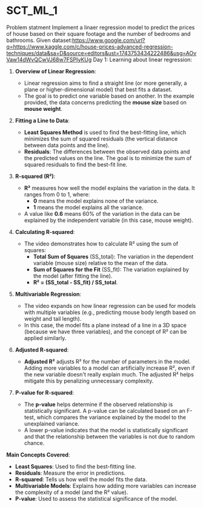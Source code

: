 # SCT_ML_1
Problem statment
Implement a linaer regression model to predict the prices of house based on their square footage and the number of bedrooms and bathrooms.
Given dataset:https://www.google.com/url?q=https://www.kaggle.com/c/house-prices-advanced-regression-techniques/data&sa=D&source=editors&ust=1743753434222486&usg=AOvVaw14dWvQCwVJ68w7FSPIyKUg
Day 1: Learning about linear regression:

1. **Overview of Linear Regression**: 
   - Linear regression aims to find a straight line (or more generally, a plane or higher-dimensional model) that best fits a dataset.
   - The goal is to predict one variable based on another. In the example provided, the data concerns predicting the **mouse size** based on **mouse weight**.

2. **Fitting a Line to Data**:
   - **Least Squares Method** is used to find the best-fitting line, which minimizes the sum of squared residuals (the vertical distance between data points and the line).
   - **Residuals**: The differences between the observed data points and the predicted values on the line. The goal is to minimize the sum of squared residuals to find the best-fit line.

3. **R-squared (R²)**:
   - **R²** measures how well the model explains the variation in the data. It ranges from 0 to 1, where:
     - **0** means the model explains none of the variance.
     - **1** means the model explains all the variance.
   - A value like **0.6** means 60% of the variation in the data can be explained by the independent variable (in this case, mouse weight).

4. **Calculating R-squared**:
   - The video demonstrates how to calculate R² using the sum of squares:
     - **Total Sum of Squares** (SS_total): The variation in the dependent variable (mouse size) relative to the mean of the data.
     - **Sum of Squares for the Fit** (SS_fit): The variation explained by the model (after fitting the line).
     - **R² = (SS_total - SS_fit) / SS_total**.

5. **Multivariable Regression**:
   - The video expands on how linear regression can be used for models with multiple variables (e.g., predicting mouse body length based on weight and tail length).
   - In this case, the model fits a plane instead of a line in a 3D space (because we have three variables), and the concept of R² can be applied similarly.

6. **Adjusted R-squared**:
   - **Adjusted R²** adjusts R² for the number of parameters in the model. Adding more variables to a model can artificially increase R², even if the new variable doesn't really explain much. The adjusted R² helps mitigate this by penalizing unnecessary complexity.

7. **P-value for R-squared**:
   - The **p-value** helps determine if the observed relationship is statistically significant. A p-value can be calculated based on an F-test, which compares the variance explained by the model to the unexplained variance.
   - A lower p-value indicates that the model is statistically significant and that the relationship between the variables is not due to random chance.

**Main Concepts Covered**:
- **Least Squares**: Used to find the best-fitting line.
- **Residuals**: Measure the error in predictions.
- **R-squared**: Tells us how well the model fits the data.
- **Multivariable Models**: Explains how adding more variables can increase the complexity of a model (and the R² value).
- **P-value**: Used to assess the statistical significance of the model.
